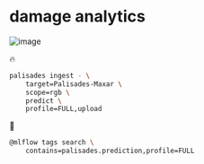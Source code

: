 # damage analytics

![image](https://github.com/kamangir/assets/blob/main/palisades/analytics-1.png?raw=true)

🔥

```bash
palisades ingest - \
    target=Palisades-Maxar \
    scope=rgb \
    predict \
    profile=FULL,upload
```

🚧

```bash
@mlflow tags search \
    contains=palisades.prediction,profile=FULL
```
